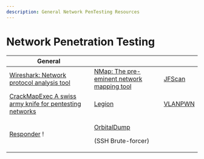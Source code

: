 ```yaml
---
description: General Network PenTesting Resources
---
```


# Network Penetration Testing

| General                                                                                                         |                                                                                                  |                                             |
| --------------------------------------------------------------------------------------------------------------- | ------------------------------------------------------------------------------------------------ | ------------------------------------------- |
| [Wireshark: Network protocol analysis tool](https://www.wireshark.org/#download)                                | [NMap: The pre-eminent network mapping tool](https://nmap.org/download)                          | [JFScan](https://github.com/nullt3r/jfscan) |
| [CrackMapExec A swiss army knife for pentesting networks](https://github.com/Porchetta-Industries/CrackMapExec) | [Legion](https://github.com/GoVanguard/legion)                                                   | [VLANPWN](https://github.com/in9uz/VLANPWN) |
| [Responder](https://github.com/lgandx/Responder) !                                                              | <p><a href="https://github.com/k4yt3x/orbitaldump">OrbitalDump</a> </p><p>(SSH Brute-forcer)</p> |                                             |
